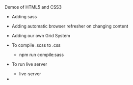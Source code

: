 Demos of HTML5 and CSS3

* Adding sass
* Adding automatic browser refresher on changing content
* Adding our own Grid System

* To compile .scss to .css
    - npm run compile:sass
* To run live server
    - live-server
* 